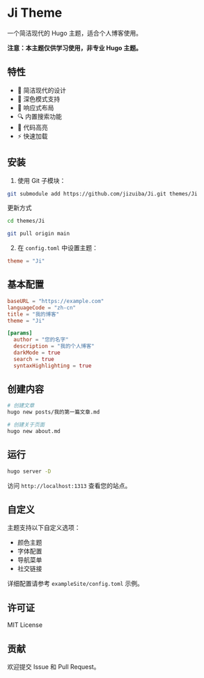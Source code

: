# Ji Theme

一个简洁现代的 Hugo 主题，适合个人博客使用。

**注意：本主题仅供学习使用，非专业 Hugo 主题。**

## 特性

- 🎨 简洁现代的设计
- 🌙 深色模式支持
- 📱 响应式布局
- 🔍 内置搜索功能
- 📝 代码高亮
- ⚡ 快速加载

## 安装

1. 使用 Git 子模块：
```bash
git submodule add https://github.com/jizuiba/Ji.git themes/Ji
```
更新方式
```bash
cd themes/Ji

git pull origin main
```

2. 在 `config.toml` 中设置主题：
```toml
theme = "Ji"
```

## 基本配置

```toml
baseURL = "https://example.com"
languageCode = "zh-cn"
title = "我的博客"
theme = "Ji"

[params]
  author = "您的名字"
  description = "我的个人博客"
  darkMode = true
  search = true
  syntaxHighlighting = true
```

## 创建内容

```bash
# 创建文章
hugo new posts/我的第一篇文章.md

# 创建关于页面
hugo new about.md
```

## 运行

```bash
hugo server -D
```

访问 `http://localhost:1313` 查看您的站点。

## 自定义

主题支持以下自定义选项：

- 颜色主题
- 字体配置
- 导航菜单
- 社交链接

详细配置请参考 `exampleSite/config.toml` 示例。

## 许可证

MIT License

## 贡献

欢迎提交 Issue 和 Pull Request。
